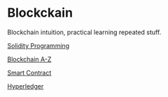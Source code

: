# Blockckain
Blockchain intuition, practical learning repeated stuff.

[Solidity Programming](https://github.com/knopthakorn/Blockckain/tree/master/00-Solidity%20Programming)

[Blockchain A-Z](https://github.com/knopthakorn/Blockckain/tree/master/01-Blockchain%20A-Z)

[Smart Contract](https://github.com/knopthakorn/Blockchain/tree/master/02-Smart%20Contract)

[Hyperledger](https://github.com/knopthakorn/Blockchain/tree/master/03-Hyperledger)
